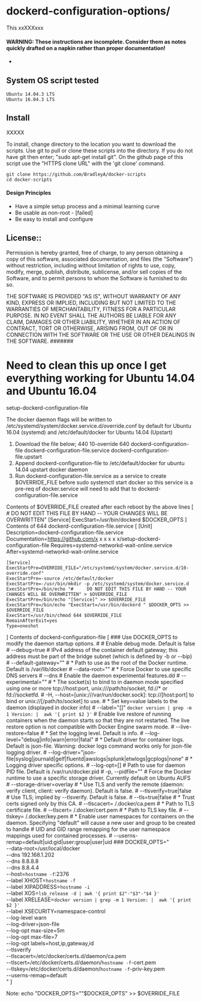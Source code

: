 # dockerd-configuration-options/

This xxXXXxxx

#### WARNING: These instructions are incomplete. Consider them as notes quickly drafted on a napkin rather than proper documentation!


 * 

## System OS script tested

    Ubuntu 14.04.3 LTS
    Ubuntu 16.04.3 LTS

## Install

XXXXX

To install, change directory to the location you want to download the scripts. Use git to pull or clone these scripts into the directory. If you do not have git then enter; "sudo apt-get install git". On the github page of this script use the "HTTPS clone URL" with the 'git clone' command.

    git clone https://github.com/BradleyA/docker-scripts
    cd docker-scripts

#### Design Principles
 * Have a simple setup process and a minimal learning curve
 * Be usable as non-root - [failed]
 * Be easy to install and configure

## License::

Permission is hereby granted, free of charge, to any person obtaining a copy of this software, associated documentation, and files (the "Software") without restriction, including without limitation of rights to use, copy, modify, merge, publish, distribute, sublicense, and/or sell copies of the Software, and to permit persons to whom the Software is furnished to do so.

THE SOFTWARE IS PROVIDED "AS IS", WITHOUT WARRANTY OF ANY KIND, EXPRESS OR IMPLIED, INCLUDING BUT NOT LIMITED TO THE WARRANTIES OF MERCHANTABILITY, FITNESS FOR A PARTICULAR PURPOSE. IN NO EVENT SHALL THE AUTHORS BE LIABLE FOR ANY CLAIM, DAMAGES OR OTHER LIABILITY, WHETHER IN AN ACTION OF CONTRACT, TORT OR OTHERWISE, ARISING FROM, OUT OF OR IN CONNECTION WITH THE SOFTWARE OR THE USE OR OTHER DEALINGS IN THE SOFTWARE.
#######
# Need to clean this up once I get everything working for Ubuntu 14.04 and Ubuntu 16.04

setup-dockerd-configuration-file

The docker daemon flags will be written to /etc/systemd/system/docker.service.d/override.conf by default for Ubuntu 16.04 (systemd) and /etc/default/docker for Ubuntu 14.04 (Upstart)

1) Download the file below; 
	440	10-override
	640	dockerd-configuration-file
		dockerd-configuration-file.service
		dockerd-configuration-file.upstart
2) Append dockerd-configuration-file to /etc/default/docker for ubuntu 14.04 upstart docker daemon
3) Run dockerd-configuration-file.service as a service to create $OVERRIDE_FILE before sudo systemctl start docker so this service is a pre-req of docker.service will need to add that to dockerd-configuration-file.service
 

Contents of $OVERRIDE_FILE created after each reboot by the above lines
 [
	#     DO NOT EDIT THIS FILE BY HAND -- YOUR CHANGES WILL BE OVERWRITTEN"
	[Service]
	ExecStart=/usr/bin/dockerd $DOCKER_OPTS
 ]
Contents of 644 dockerd-configuration-file.service
 [
	[Unit]
	Description=dockerd-configuration-file.service
	Documentation=https://github.com/x x x x x x/setup-dockerd-configuration-file
	Requires=systemd-networkd-wait-online.service
	After=systemd-networkd-wait-online.service

	[Service]
	ExecStartPre=OVERRIDE_FILE="/etc/systemd/system/docker.service.d/10-override.conf"
	ExecStartPre=-source /etc/default/docker
	ExecStartPre=-/usr/bin/mkdir -p /etc/systemd/system/docker.service.d
	ExecStartPre=/bin/echo "#     DO NOT EDIT THIS FILE BY HAND -- YOUR CHANGES WILL BE OVERWRITTEN" > $OVERRIDE_FILE
	ExecStartPre=/bin/echo "[Service]" >> $OVERRIDE_FILE
	ExecStartPre=/bin/echo "ExecStart=/usr/bin/dockerd " $DOCKER_OPTS >> $OVERRIDE_FILE
	ExecStart=/usr/bin/chmod 644 $OVERRIDE_FILE
	RemainAfterExit=yes
	Type=oneshot
 ]
Contents of dockerd-configuration-file
 [
	### Use DOCKER_OPTS to modify the daemon startup options.
	#
	#   Enable debug mode. Default is false
	#       --debug=true
	#   IPv4 address of the container default gateway; this address must be part of the bridge subnet (which is defined by -b or --bip)
	#       --default-gateway=""
	# * Path to use as the root of the Docker runtime. Default is /var/lib/docker
	#       --data-root=""
	# * Force Docker to use specific DNS servers
	#       --dns
	#   Enable the daemon experimental features.dd
	#       --experimental=""
	# * The socket(s) to bind to in daemon mode specified using one or more tcp://host:port, unix:///path/to/socket, fd://* or fd://socketfd.
	#       -H, --host=[unix:///var/run/docker.sock]: tcp://[host:port] to bind or unix://[/path/to/socket] to use.
	# * Set key=value labels to the daemon (displayed in docker info)
	#       --label="[]"      `docker version | grep -m 1 Version: |  awk '{ print $2 }'`
	#   Enable live restore of running containers when the daemon starts so that they are not restarted. The live restore option is not compatible with Docker Engine swarm mode.
	#       --live-restore=false
	# * Set the logging level. Default is info.
	#       --log-level="debug|info|warn|error|fatal"
	# * Default driver for container logs. Default is json-file.  Warning: docker logs command works only for json-file logging driver.
	#       --log-driver="json-file|syslog|journald|gelf|fluentd|awslogs|splunk|etwlogs|gcplogs|none"
	# * Logging driver specific options.
	#       --log-opt=[]
	#   Path to use for daemon PID file. Default is /var/run/docker.pid
	#       -p, --pidfile=""
	#   Force the Docker runtime to use a specific storage driver. Currently default on Ubuntu AUFS
	#       --storage-driver=overlay
	# * Use TLS and verify the remote (daemon: verify client, client: verify daemon).  Default is false.
	#       --tlsverify=true|false
	#   Use TLS; implied by --tlsverify. Default is false.
	#       --tls=true|false
	# * Trust certs signed only by this CA.
	#       --tlscacert= /.docker/ca.pem
	# * Path to TLS certificate file.
	#       --tlscert= /.docker/cert.pem
	# * Path to TLS key file.
	#       --tlskey= /.docker/key.pem
	# * Enable user namespaces for containers on the daemon. Specifying "default" will cause a new user and group to be created to handle
	#   UID and GID range remapping for the user namespace mappings used for contained processes.
	#       --userns-remap=default|uid:gid|user:group|user|uid
	###
	DOCKER_OPTS="\
        	--data-root=/usr/local/docker \
        	--dns 192.168.1.202 \
        	--dns 8.8.8.8 \
        	--dns 8.8.4.4 \
        	--host=`hostname -f`:2376 \
        	--label XHOST=`hostname -f` \
        	--label XIPADDRESS=`hostname -i` \
        	--label XOS=`lsb_release -d | awk '{ print $2"-"$3"-"$4 }'` \
        	--label XRELEASE=`docker version | grep -m 1 Version: |  awk '{ print $2 }'` \
        	--label XSECURITY=namespace-control \
        	--log-level warn \
        	--log-driver=json-file \
        	--log-opt max-size=5m \
        	--log-opt max-file=7 \
        	--log-opt labels=host,ip,gateway,id \
        	--tlsverify \
        	--tlscacert=/etc/docker/certs.d/daemon/ca.pem \
        	--tlscert=/etc/docker/certs.d/daemon/`hostname -f`-cert.pem \
        	--tlskey=/etc/docker/certs.d/daemon/`hostname -f`-priv-key.pem \
        	--userns-remap=default \
        	"
 ]

Note:
	echo "DOCKER_OPTS="\"$DOCKER_OPTS\" >> $OVERRIDE_FILE
	

